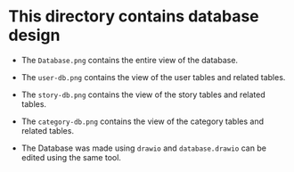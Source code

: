 # This directory contains database design

* The `Database.png` contains the entire view of the database.
* The `user-db.png` contains the view of the user tables and related tables.
* The `story-db.png` contains the view of the story tables and related tables.
* The `category-db.png` contains the view of the category tables and related tables.


* The Database was made using `drawio` and `database.drawio` can be edited using the same tool.
